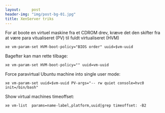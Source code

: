 ```yaml
---
layout:     post
header-img: "img/post-bg-01.jpg"
title: XenServer triks
---
```


For at boote en virtuel maskine fra et CDROM drev, kræve det den skifter fra at være para vitualiseret (PV) til fuldt virtualiseret (HVM)

```
xe vm-param-set HVM-boot-policy="BIOS order" uuid=$vm-uuid
```

Bagefter kan man rette tilbage:

```
xe vm-param-set HVM-boot-policy="" uuid=vm-uuid
```

Force paravirtual Ubuntu machine into single user mode:
```
xe vm-param-set uuid=$vm-uuid PV-args="-- rw quiet console=hvc0  init=/bin/bash"
```

Show virtual machines timeoffset:

```
xe vm-list  params=name-label,platform,uuid|grep timeoffset: -B2
```
